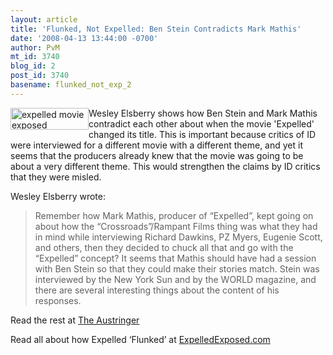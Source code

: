 ```yaml
---
layout: article
title: 'Flunked, Not Expelled: Ben Stein Contradicts Mark Mathis'
date: '2008-04-13 13:44:00 -0700'
author: PvM
mt_id: 3740
blog_id: 2
post_id: 3740
basename: flunked_not_exp_2
---
```

<a href="http://www.expelledexposed.com/"><img src="http://pandasthumb.org/archives/banner-thumb-125x35.jpg" alt="expelled movie exposed" width="125" height="35" style="float:left;" /></a>Wesley Elsberry shows how Ben Stein and Mark Mathis contradict each other about when the movie 'Expelled' changed its title. This is important because critics of ID were interviewed for a different movie with a different theme, and yet it seems that the producers already knew that the movie was going to be about a very different theme. This would strengthen the claims by ID critics that they were misled.

Wesley Elsberry wrote:

> Remember how Mark Mathis, producer of “Expelled”, kept going on about how the “Crossroads”/Rampant Films thing was what they had in mind while interviewing Richard Dawkins, PZ Myers, Eugenie Scott, and others, then they decided to chuck all that and go with the “Expelled” concept? It seems that Mathis should have had a session with Ben Stein so that they could make their stories match. Stein was interviewed by the New York Sun and by the WORLD magazine, and there are several interesting things about the content of his responses.

Read the rest at [The Austringer](http://austringer.net/wp/index.php/2008/04/12/flunked-not-expelled-ben-stein-contradicts-mark-mathis/)

Read all about how Expelled ‘Flunked’ at [ExpelledExposed.com](http://www.expelledexposed.com)
